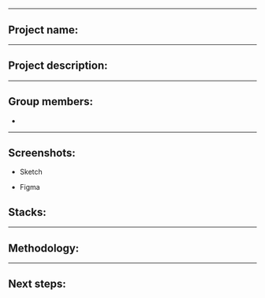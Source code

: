 # 
***
## Project name: 

***
## Project description:


***
## Group members:

  * 
***
## Screenshots:

* Sketch



* Figma



## Stacks:


***
## Methodology:

***
## Next steps:

